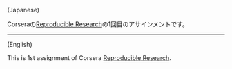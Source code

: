 (Japanese)

Corseraの[Reproducible Research](https://www.coursera.org/course/repdata)の1回目のアサインメントです。

-----------------------------------

(English)

This is 1st assignment of Corsera [Reproducible Research](https://www.coursera.org/course/repdata).
